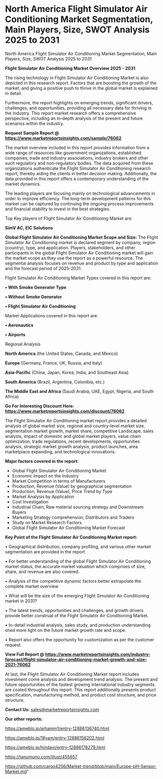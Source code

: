 # North America Flight Simulator Air Conditioning Market Segmentation, Main Players, Size, SWOT Analysis 2025 to 2031
 North America Flight Simulator Air Conditioning Market Segmentation, Main Players, Size, SWOT Analysis 2025 to 2031

<Strong> Flight Simulator Air Conditioning Market Overview 2025 - 2031</strong>

The rising technology in Flight Simulator Air Conditioning Market is also depicted in this research report. Factors that are boosting the growth of the market, and giving a positive push to thrive in the global market is explained in detail.

Furthermore, the report highlights on emerging trends, significant drivers, challenges, and opportunities, providing all necessary data for thriving in the industry. This report market research offers a comprehensive perspective, including an in-depth analysis of the present and future scenarios within the industry.

<strong>Request Sample Report @ <a href=https://www.marketreportsinsights.com/sample/76062>https://www.marketreportsinsights.com/sample/76062</a></strong>

The market overview included in this report provides information from a wide range of resources like government organizations, established companies, trade and industry associations, industry brokers and other such regulatory and non-regulatory bodies. The data acquired from these organizations authenticate the Flight Simulator Air Conditioning research report, thereby aiding the clients in better decision making. Additionally, the data provided in this report offers a contemporary understanding of the market dynamics.

The leading players are focusing mainly on technological advancements in order to improve efficiency. The long-term development patterns for this market can be captured by continuing the ongoing process improvements and financial stability to invest in the best strategies.

Top Key players of Flight Simulator Air Conditioning Market are:

<strong>SimV AC, EIC Solutions</strong>

<strong><b>Global Flight Simulator Air Conditioning Market Scope and Size:</b></strong>
The Flight Simulator Air Conditioning market is declared segment by company, region (country), type, and application. Players, stakeholders, and other participants in the global Flight Simulator Air Conditioning market will gain the market scope as they use the report as a powerful resource. The segmental analysis focuses on revenue and product by type and application and the forecast period of 2025-2031.

Flight Simulator Air Conditioning Market Types covered in this report are:

<strong>• With Smoke Generater Type

• Without Smoke Generator

• Flight Simulator Air Conditioning</strong>

Market Applications covered in this report are:

<strong>• Aeronautics

• Airports</strong> 

Regional Analysis

<strong>North America</strong> (the United States, Canada, and Mexico)

<strong>Europe</strong> (Germany, France, UK, Russia, and Italy)

<strong>Asia-Pacific</strong> (China, Japan, Korea, India, and Southeast Asia)

<strong>South America</strong> (Brazil, Argentina, Colombia, etc.)

<strong>The Middle East and Africa</strong> (Saudi Arabia, UAE, Egypt, Nigeria, and South Africa)

<strong>Go For Interesting Discount Here: <a href=https://www.marketreportsinsights.com/discount/76062>https://www.marketreportsinsights.com/discount/76062</a></strong>

The Flight Simulator Air Conditioning market report provides a detailed analysis of global market size, regional and country-level market size, segmentation market growth, market share, competitive Landscape, sales analysis, impact of domestic and global market players, value chain optimization, trade regulations, recent developments, opportunities analysis, strategic market growth analysis, product launches, area marketplace expanding, and technological innovations.

<strong><b>Major factors covered in the report:</b></strong>
<ul>
  <li>Global Flight Simulator Air Conditioning Market </li>
  <li>Economic Impact on the Industry</li>
  <li>Market Competition in terms of Manufacturers</li>
  <li>Production, Revenue (Value) by geographical segmentation</li>
  <li>Production, Revenue (Value), Price Trend by Type</li>
  <li>Market Analysis by Application</li>
  <li>Cost Investigation</li>
  <li>Industrial Chain, Raw material sourcing strategy and Downstream Buyers</li>
  <li>Marketing Strategy comprehension, Distributors and Traders</li>
  <li>Study on Market Research Factors</li>
  <li>Global Flight Simulator Air Conditioning Market Forecast</li>
</ul>

<strong><b>Key Point of the Flight Simulator Air Conditioning Market report:</b></strong>

• Geographical distribution, company profiling, and various other market segmentation are provided in the report.

• For better understanding of the global Flight Simulator Air Conditioning market status, the accurate market valuation which comprises of size, share, and revenue are also covered.

• Analysis of the competitive dynamic factors better extrapolate the complete market overview

• What will be the size of the emerging Flight Simulator Air Conditioning market in 2031?

• The latest trends, opportunities and challenges, and growth drivers provide better construal of the Flight Simulator Air Conditioning Market.

• In-detail industrial analysis, sales study, and production understanding shed more light on the future market growth rate and scope.

• Report also offers the opportunity for customization as per the customer request.

<strong><b>View Full Report @ <a href=https://www.marketreportsinsights.com/industry-forecast/flight-simulator-air-conditioning-market-growth-and-size-2021-76062>https://www.marketreportsinsights.com/industry-forecast/flight-simulator-air-conditioning-market-growth-and-size-2021-76062</a></b></strong>


At last, the Flight Simulator Air Conditioning Market report includes investment come analysis and development trend analysis. The present and future opportunities of the fastest growing international industry segments are coated throughout this report. This report additionally presents product specification, manufacturing method, and product cost structure, and price structure.

<strong>Contact Us:</strong>
sales@marketreportsinsights.com

<strong>Our other reports:</strong>

<a href=https://ameblo.jp/arhamm1/entry-12886136740.html>https://ameblo.jp/arhamm1/entry-12886136740.html</a>

<a href=https://ameblo.jp/18yam/entry-12886156202.html>https://ameblo.jp/18yam/entry-12886156202.html</a>

<a href=https://ameblo.jp/hindavi/entry-12886178279.html>https://ameblo.jp/hindavi/entry-12886178279.html</a>

<a href=https://tanomuno.com/illust/455657>https://tanomuno.com/illust/455657</a>

<a href=https://github.com/cargo4256/Market-trend/blob/main/Europe-pH-Sensor-Market.md>https://github.com/cargo4256/Market-trend/blob/main/Europe-pH-Sensor-Market.md</a>"
